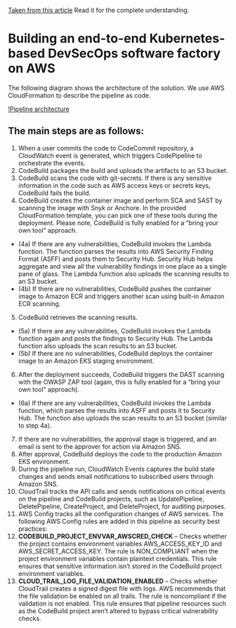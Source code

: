 
[Taken from this article](https://aws.amazon.com/blogs/devops/building-an-end-to-end-kubernetes-based-devsecops-software-factory-on-aws/) Read it for the complete understanding.

# Building an end-to-end Kubernetes-based DevSecOps software factory on AWS

The following diagram shows the architecture of the solution. We use AWS CloudFormation to describe the pipeline as code.

[!Pipeline architecture](/k8s/containers-pipeline-architecture-blog-v2-1.png)

## The main steps are as follows:

1. When a user commits the code to CodeCommit repository, a CloudWatch event is generated, which triggers CodePipeline to orchestrate the events.
2. CodeBuild packages the build and uploads the artifacts to an S3 bucket.
3. CodeBuild scans the code with git-secrets. If there is any sensitive information in the code such as AWS access keys or secrets keys, CodeBuild fails the build.
4. CodeBuild creates the container image and perform SCA and SAST by scanning the image with Snyk or Anchore. In the provided CloudFormation template, you can pick one of these tools during the deployment. Please note, CodeBuild is fully enabled for a “bring your own tool” approach.
  - (4a) If there are any vulnerabilities, CodeBuild invokes the Lambda function. The function parses the results into AWS Security Finding Format (ASFF) and posts them to Security Hub. Security Hub helps aggregate and view all the vulnerability findings in one place as a single pane of glass. The Lambda function also uploads the scanning results to an S3 bucket.
  - (4b) If there are no vulnerabilities, CodeBuild pushes the container image to Amazon ECR and triggers another scan using built-in Amazon ECR scanning.
5. CodeBuild retrieves the scanning results.
  - (5a) If there are any vulnerabilities, CodeBuild invokes the Lambda function again and posts the findings to Security Hub. The Lambda function also uploads the scan results to an S3 bucket.
  - (5b) If there are no vulnerabilities, CodeBuild deploys the container image to an Amazon EKS staging environment.
6. After the deployment succeeds, CodeBuild triggers the DAST scanning with the OWASP ZAP tool (again, this is fully enabled for a “bring your own tool” approach).
  - (6a) If there are any vulnerabilities, CodeBuild invokes the Lambda function, which parses the results into ASFF and posts it to Security Hub. The function also uploads the scan results to an S3 bucket (similar to step 4a).
7. If there are no vulnerabilities, the approval stage is triggered, and an email is sent to the approver for action via Amazon SNS.
8. After approval, CodeBuild deploys the code to the production Amazon EKS environment.
9. During the pipeline run, CloudWatch Events captures the build state changes and sends email notifications to subscribed users through Amazon SNS.
10. CloudTrail tracks the API calls and sends notifications on critical events on the pipeline and CodeBuild projects, such as UpdatePipeline, DeletePipeline, CreateProject, and DeleteProject, for auditing purposes.
11. AWS Config tracks all the configuration changes of AWS services. The following AWS Config rules are added in this pipeline as security best practices:
  1. __CODEBUILD_PROJECT_ENVVAR_AWSCRED_CHECK__ – Checks whether the project contains environment variables AWS_ACCESS_KEY_ID and AWS_SECRET_ACCESS_KEY. The rule is NON_COMPLIANT when the project environment variables contain plaintext credentials. This rule ensures that sensitive information isn’t stored in the CodeBuild project environment variables.
  2. __CLOUD_TRAIL_LOG_FILE_VALIDATION_ENABLED__ – Checks whether CloudTrail creates a signed digest file with logs. AWS recommends that the file validation be enabled on all trails. The rule is noncompliant if the validation is not enabled. This rule ensures that pipeline resources such as the CodeBuild project aren’t altered to bypass critical vulnerability checks.



